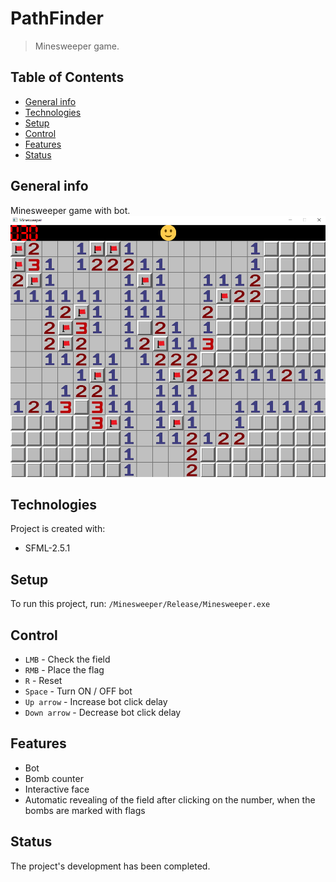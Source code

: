 # PathFinder
>Minesweeper game.

## Table of Contents
* [General info](#general-info)
* [Technologies](#technologies)
* [Setup](#setup)
* [Control](#control)
* [Features](#features)
* [Status](#status)

## General info
Minesweeper game with bot.
![alt text](https://github.com/Miklakapi/Minesweeper/blob/master/minesweeper.png)

## Technologies
Project is created with:

* SFML-2.5.1

## Setup
To run this project, run:
```/Minesweeper/Release/Minesweeper.exe```

## Control
- `LMB` - Check the field
- `RMB` - Place the flag
- `R` - Reset
- `Space` - Turn ON / OFF bot
- `Up arrow` - Increase bot click delay
- `Down arrow` - Decrease bot click delay

## Features
* Bot
* Bomb counter
* Interactive face
* Automatic revealing of the field after clicking on the number, when the bombs are marked with flags

## Status
The project's development has been completed.

